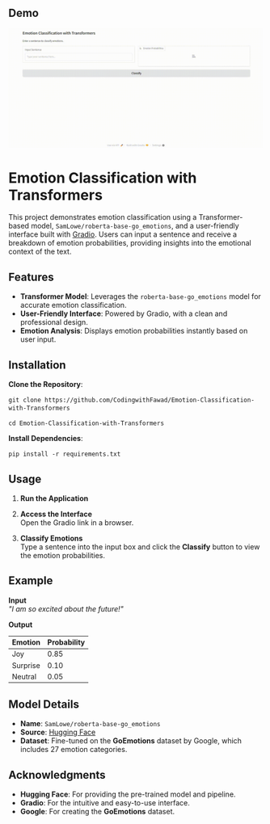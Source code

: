 ## Demo
![Demo](demo/demo.gif)

# Emotion Classification with Transformers 

This project demonstrates emotion classification using a Transformer-based model, `SamLowe/roberta-base-go_emotions`, and a user-friendly interface built with [Gradio](https://gradio.app/). Users can input a sentence and receive a breakdown of emotion probabilities, providing insights into the emotional context of the text.

## Features 

- **Transformer Model**: Leverages the `roberta-base-go_emotions` model for accurate emotion classification.
- **User-Friendly Interface**: Powered by Gradio, with a clean and professional design.
- **Emotion Analysis**: Displays emotion probabilities instantly based on user input.

## Installation 

 **Clone the Repository**:
   
```
git clone https://github.com/CodingwithFawad/Emotion-Classification-with-Transformers

```
```
cd Emotion-Classification-with-Transformers
```

 **Install Dependencies**:

```
pip install -r requirements.txt

```
   
## Usage

1. **Run the Application**

2. **Access the Interface**  
   Open the Gradio link in a browser.

3. **Classify Emotions**  
   Type a sentence into the input box and click the **Classify** button to view the emotion probabilities.


## Example

**Input**  
*"I am so excited about the future!"*

**Output**

| **Emotion**  | **Probability** |
|--------------|------------------|
| Joy          | 0.85            |
| Surprise     | 0.10            |
| Neutral      | 0.05            |



## Model Details

- **Name**: `SamLowe/roberta-base-go_emotions`
- **Source**: [Hugging Face](https://huggingface.co/SamLowe/roberta-base-go_emotions)
- **Dataset**: Fine-tuned on the **GoEmotions** dataset by Google, which includes 27 emotion categories.



## Acknowledgments

- **Hugging Face**: For providing the pre-trained model and pipeline.
- **Gradio**: For the intuitive and easy-to-use interface.
- **Google**: For creating the **GoEmotions** dataset.






